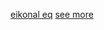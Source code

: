[eikonal eq](https://en.wikipedia.org/wiki/Eikonal_equation) [see more](https://en.wikipedia.org/wiki/Hamilton%E2%80%93Jacobi_equation#Relationship_to_the_Schr%C3%B6dinger_equation)

